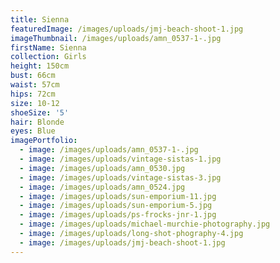 ```yaml
---
title: Sienna
featuredImage: /images/uploads/jmj-beach-shoot-1.jpg
imageThumbnail: /images/uploads/amn_0537-1-.jpg
firstName: Sienna
collection: Girls
height: 150cm
bust: 66cm
waist: 57cm
hips: 72cm
size: 10-12
shoeSize: '5'
hair: Blonde
eyes: Blue
imagePortfolio:
  - image: /images/uploads/amn_0537-1-.jpg
  - image: /images/uploads/vintage-sistas-1.jpg
  - image: /images/uploads/amn_0530.jpg
  - image: /images/uploads/vintage-sistas-3.jpg
  - image: /images/uploads/amn_0524.jpg
  - image: /images/uploads/sun-emporium-11.jpg
  - image: /images/uploads/sun-emporium-5.jpg
  - image: /images/uploads/ps-frocks-jnr-1.jpg
  - image: /images/uploads/michael-murchie-photography.jpg
  - image: /images/uploads/long-shot-phography-4.jpg
  - image: /images/uploads/jmj-beach-shoot-1.jpg
---
```



